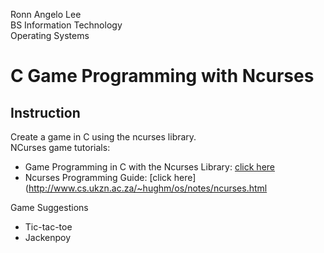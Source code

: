 Ronn Angelo Lee  
BS Information Technology  
Operating Systems  
  
# C Game Programming with Ncurses
## Instruction
Create a game in C using the ncurses library.    
NCurses game tutorials:
- Game Programming in C with the Ncurses Library: [click here](https://www.viget.com/articles/game-programming-in-c-with-the-ncurses-library/)
- Ncurses Programming Guide: [click here](http://www.cs.ukzn.ac.za/~hughm/os/notes/ncurses.html
    
Game Suggestions
- Tic-tac-toe
- Jackenpoy